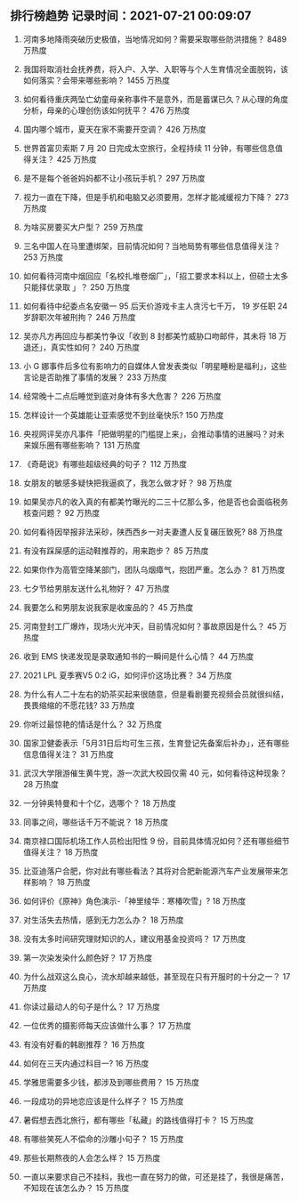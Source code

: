 
## 排行榜趋势 记录时间：2021-07-21 00:09:07
  
  1. 河南多地降雨突破历史极值，当地情况如何？需要采取哪些防洪措施？ 8489 万热度
    
  2. 我国将取消社会抚养费，将入户、入学、入职等与个人生育情况全面脱钩，该如何落实？会带来哪些影响？ 1455 万热度
    
  3. 如何看待重庆两坠亡幼童母亲称事件不是意外，而是蓄谋已久？从心理的角度分析，母亲的心理创伤该如何抚平？ 476 万热度
    
  4. 国内哪个城市，夏天在家不需要开空调？ 426 万热度
    
  5. 世界首富贝索斯 7 月 20 日完成太空旅行，全程持续 11 分钟，有哪些信息值得关注？ 425 万热度
    
  6. 是不是每个爸爸妈妈都不让小孩玩手机？ 297 万热度
    
  7. 视力一直在下降，但是手机和电脑又必须要用，怎样才能减缓视力下降？ 273 万热度
    
  8. 为啥买房要买大户型？ 259 万热度
    
  9. 三名中国人在马里遭绑架，目前情况如何？当地局势有哪些信息值得关注？ 253 万热度
    
  10. 如何看待河南中烟回应「名校扎堆卷烟厂」，「招工要求本科以上，但硕士太多只能择优录取 」？ 250 万热度
    
  11. 如何看待中纪委点名安徽一 95 后天价游戏卡主人贪污七千万， 19 岁任职 24 岁辞职次年被刑拘？ 246 万热度
    
  12. 吴亦凡方再回应与都美竹争议「收到 8 封都美竹威胁口吻邮件，其未将 18 万退还」，真实性如何？ 240 万热度
    
  13. 小 G 娜事件后多位有影响力的自媒体人曾发表类似「明星睡粉是福利」，这些言论是否助推了事情的发展？ 233 万热度
    
  14. 经常晚十二点后睡觉到底对身体有多大危害？ 226 万热度
    
  15. 怎样设计一个英雄能让亚索感觉不到丝毫快乐? 150 万热度
    
  16. 央视网评吴亦凡事件「把做明星的门槛提上来」，会推动事情的进展吗？对未来娱乐圈有哪些影响？ 131 万热度
    
  17. 《奇葩说》有哪些超级经典的句子？ 112 万热度
    
  18. 女朋友的敏感多疑快把我逼疯了，我怎么做才好？ 98 万热度
    
  19. 如果吴亦凡的收入真的有都美竹曝光的二三十亿那么多，他是否也会面临税务核查问题？ 92 万热度
    
  20. 如何看待因举报非法采砂，陕西西乡一对夫妻遭人反复碾压致死? 88 万热度
    
  21. 有没有踩屎感的运动鞋推荐的，用来跑步？ 85 万热度
    
  22. 如果你作为高管空降某部门，团队乌烟瘴气，抱团严重。怎么办？ 81 万热度
    
  23. 七夕节给男朋友送什么礼物好？ 47 万热度
    
  24. 我要怎么和男朋友说我家是收废品的？ 45 万热度
    
  25. 河南登封工厂爆炸，现场火光冲天，目前情况如何？事故原因是什么？ 45 万热度
    
  26. 收到 EMS 快递发现是录取通知书的一瞬间是什么心情？ 44 万热度
    
  27. 2021 LPL 夏季赛V5 0:2 iG，如何评价这场比赛？ 34 万热度
    
  28. 为什么有人二十左右的奶茶买起来很随意，但是看剧要充视频会员就很纠结，畏畏缩缩的不愿花钱? 33 万热度
    
  29. 你听过最惊艳的情话是什么？ 32 万热度
    
  30. 国家卫健委表示「5月31日后均可生三孩，生育登记先备案后补办」，还有哪些信息值得关注？ 31 万热度
    
  31. 武汉大学限游催生黄牛党，游一次武大校园仅需 40 元，如何看待这种现象？ 28 万热度
    
  32. 一分钟奥特曼和十个亿，选哪个？ 18 万热度
    
  33. 同事之间，哪些话千万不能说？ 18 万热度
    
  34. 南京禄口国际机场工作人员检出阳性 9 份，目前具体情况如何？还有哪些细节值得关注？ 18 万热度
    
  35. 比亚迪落户合肥，你对此有哪些看法？其将对合肥新能源汽车产业发展带来怎样影响？ 18 万热度
    
  36. 如何评价《原神》角色演示-「神里绫华：寒椿吹雪」? 18 万热度
    
  37. 对生活失去热情，感到无力怎么办？ 18 万热度
    
  38. 没有太多时间研究理财知识的人，建议用基金投资吗？ 17 万热度
    
  39. 第一次染发染什么颜色好？ 17 万热度
    
  40. 为什么战双这么良心，流水却越来越低，甚至现在只有开服时的十分之一？ 17 万热度
    
  41. 你读过最动人的句子是什么？ 17 万热度
    
  42. 一位优秀的摄影师每天应该做什么事？ 17 万热度
    
  43. 有没有好看的韩剧推荐？ 16 万热度
    
  44. 如何在三天内通过科目一? 16 万热度
    
  45. 学雅思需要多少钱，都涉及到哪些费用？ 15 万热度
    
  46. 一段成功的异地恋应该是什么样子？ 15 万热度
    
  47. 暑假想去西北旅行，都有哪些「私藏」的路线值得打卡？ 15 万热度
    
  48. 有哪些笑死人不偿命的沙雕小句子？ 15 万热度
    
  49. 那些长期熬夜的人会怎么样？ 15 万热度
    
  50. 一直以来要求自己不挂科，我也一直在努力的做，可还是挂了，我很是痛苦，不知现在该怎么办？ 15 万热度
    